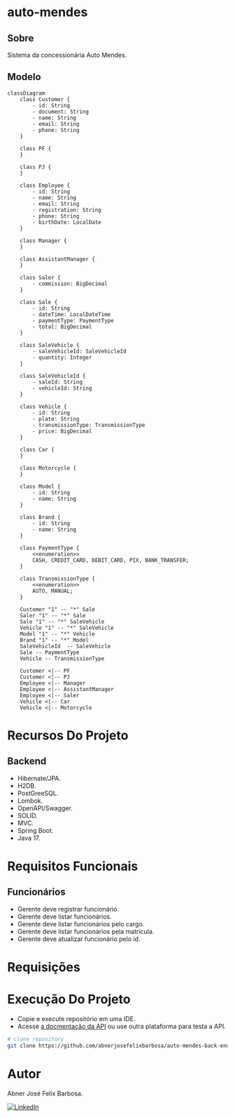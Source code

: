 # auto-mendes

## Sobre

Sistema da concessionária Auto Mendes.

## Modelo

```mermaid
classDiagram
    class Customer {
        - id: String
        - document: String
        - name: String
        - email: String
        - phone: String
    }

    class PF {
    }

    class PJ {
    }

    class Employee {
        - id: String
        - name: String
        - email: String
        - registration: String
        - phone: String
        - birthDate: LocalDate
    }

    class Manager {
    }

    class AssistantManager {
    }

    class Saler {
        - commission: BigDecimal
    }
    
    class Sale {
        - id: String
        - dateTime: LocalDateTime
        - paymentType: PaymentType
        - total: BigDecimal 
    }
    
    class SaleVehicle {
        - saleVehicleId: SaleVehicleId 
        - quantity: Integer
    }
    
    class SaleVehicleId {
        - saleId: String
        - vehicleId: String
    } 

    class Vehicle {
        - id: String
        - plate: String
        - transmissionType: TransmissionType
        - price: BigDecimal
    }

    class Car {
    }

    class Motorcycle {
    }

    class Model {
        - id: String
        - name: String
    }

    class Brand {
        - id: String
        - name: String
    }
    
    class PaymentType {
        <<enumeration>>
        CASH, CREDIT_CARD, DEBIT_CARD, PIX, BANK_TRANSFER;
    }
    
    class TransmissionType {
        <<enumeration>>
        AUTO, MANUAL;
    }

    Customer "1" -- "*" Sale
    Saler "1" -- "*" Sale
    Sale "1" -- "*" SaleVehicle
    Vehicle "1" -- "*" SaleVehicle
    Model "1" -- "*" Vehicle
    Brand "1" -- "*" Model
    SaleVehicleId  -- SaleVehicle
    Sale -- PaymentType
    Vehicle -- TransmissionType 

    Customer <|-- PF
    Customer <|-- PJ
    Employee <|-- Manager
    Employee <|-- AssistantManager
    Employee <|-- Saler
    Vehicle <|-- Car
    Vehicle <|-- Motorcycle
```

# Recursos Do Projeto

## Backend

- Hibernate/JPA.
- H2DB.
- PostGreeSQL.
- Lombok.
- OpenAPI/Swagger.
- SOLID.
- MVC.
- Spring Boot.
- Java 17.

# Requisitos Funcionais 

## Funcionários 

- Gerente deve registrar funcionário.
- Gerente deve listar funcionários.
- Gerente deve listar funcionários pelo cargo.
- Gerente deve listar funcionários pela matrícula.
- Gerente deve atualizar funcionário pelo id.

# Requisições 

# Execução Do Projeto

- Copie e execute repositório em uma IDE.
- Acesse [a docmentação da API](http://localhost:8080/swagger-ui/index.html) ou use outra plataforma para testa a API.

```bash
# clone repository
git clone https://github.com/abnerjosefelixbarbosa/auto-mendes-back-end-java.git
```

# Autor

Abner José Felix Barbosa.

[![LinkedIn](https://img.shields.io/badge/LinkedIn-0077B5?style=for-the-badge&logo=linkedin&logoColor=white)](https://www.linkedin.com/in/abner-jose-feliz-barbosa/)
